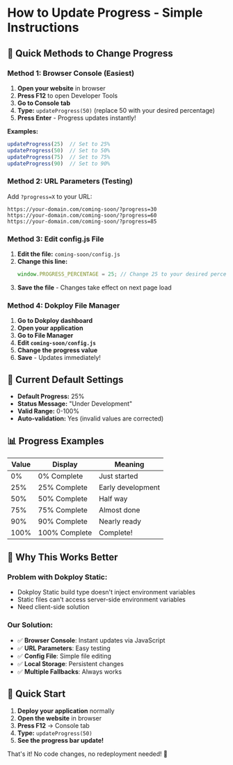 # How to Update Progress - Simple Instructions

## 🎯 **Quick Methods to Change Progress**

### **Method 1: Browser Console (Easiest)**
1. **Open your website** in browser
2. **Press F12** to open Developer Tools
3. **Go to Console tab**
4. **Type:** `updateProgress(50)` (replace 50 with your desired percentage)
5. **Press Enter** - Progress updates instantly!

**Examples:**
```javascript
updateProgress(25)  // Set to 25%
updateProgress(50)  // Set to 50%
updateProgress(75)  // Set to 75%
updateProgress(90)  // Set to 90%
```

### **Method 2: URL Parameters (Testing)**
Add `?progress=X` to your URL:
```
https://your-domain.com/coming-soon/?progress=30
https://your-domain.com/coming-soon/?progress=60
https://your-domain.com/coming-soon/?progress=85
```

### **Method 3: Edit config.js File**
1. **Edit the file:** `coming-soon/config.js`
2. **Change this line:**
   ```javascript
   window.PROGRESS_PERCENTAGE = 25; // Change 25 to your desired percentage
   ```
3. **Save the file** - Changes take effect on next page load

### **Method 4: Dokploy File Manager**
1. **Go to Dokploy dashboard**
2. **Open your application**
3. **Go to File Manager**
4. **Edit `coming-soon/config.js`**
5. **Change the progress value**
6. **Save** - Updates immediately!

## 🔧 **Current Default Settings**

- **Default Progress:** 25%
- **Status Message:** "Under Development"
- **Valid Range:** 0-100%
- **Auto-validation:** Yes (invalid values are corrected)

## 📊 **Progress Examples**

| Value | Display | Meaning |
|-------|---------|---------|
| 0% | 0% Complete | Just started |
| 25% | 25% Complete | Early development |
| 50% | 50% Complete | Half way |
| 75% | 75% Complete | Almost done |
| 90% | 90% Complete | Nearly ready |
| 100% | 100% Complete | Complete! |

## 🚀 **Why This Works Better**

### **Problem with Dokploy Static:**
- Dokploy Static build type doesn't inject environment variables
- Static files can't access server-side environment variables
- Need client-side solution

### **Our Solution:**
- ✅ **Browser Console**: Instant updates via JavaScript
- ✅ **URL Parameters**: Easy testing
- ✅ **Config File**: Simple file editing
- ✅ **Local Storage**: Persistent changes
- ✅ **Multiple Fallbacks**: Always works

## 🎉 **Quick Start**

1. **Deploy your application** normally
2. **Open the website** in browser
3. **Press F12** → Console tab
4. **Type:** `updateProgress(50)`
5. **See the progress bar update!**

That's it! No code changes, no redeployment needed! 🚀
